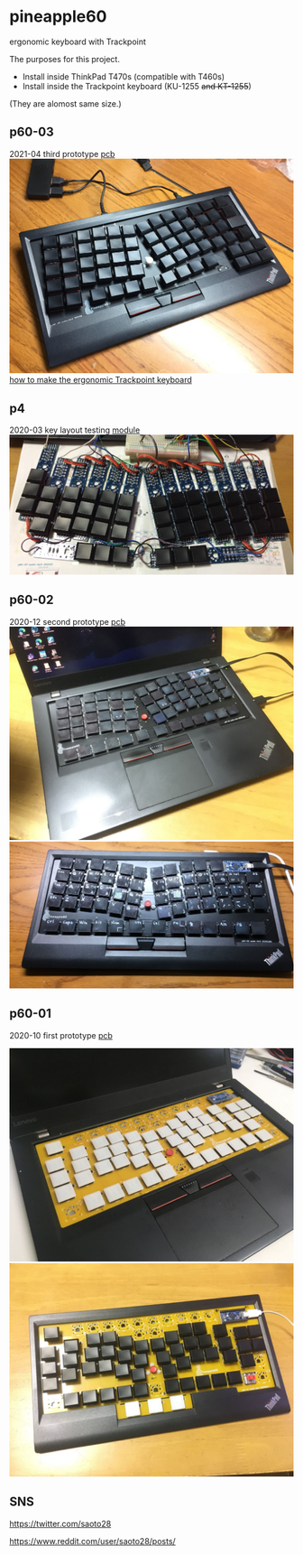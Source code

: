 # pineapple60
ergonomic keyboard with Trackpoint

The purposes for this project.
- Install inside ThinkPad T470s (compatible with T460s)
- Install inside the Trackpoint keyboard (KU-1255 ~~and KT-1255~~)

(They are alomost same size.)

## p60-03
2021-04 third prototype [pcb](p60-03/README.md)
![on Trackpoint keyboard](p60-03/Trackpoint_keyboard_p60-03.jpg)
[how to make the ergonomic Trackpoint keyboard](how_to_make_ergonomic_trackpoint_keyboard.md)



## p4
2020-03 key layout testing [module](p4/README.md)
![favorite](p4/p4_20210411.jpg)

## p60-02
2020-12 second prototype [pcb](p60-02/README.md)
![on Thinkpad T470s](p60-02/Thinkpad_T470s.jpg)
![on Trackpoint keyboard](p60-02/Trackpoint_keyboard_p60_2.jpg)

## p60-01
2020-10 first prototype [pcb](p60-01/README.md)

![on Thinkpad T470s](p60-01/Thinkpad_T470s.jpg)
![on Trackpoint keyboard](p60-01/Trackpoint_keyboard.jpg)

## SNS
https://twitter.com/saoto28

https://www.reddit.com/user/saoto28/posts/